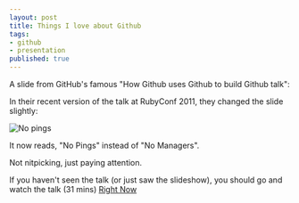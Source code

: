```yaml
---
layout: post
title: Things I love about Github
tags:
- github
- presentation
published: true
---
```


A slide from GitHub's famous "How Github uses Github to build Github talk":

<script src="http://speakerdeck.com/embed/4e79b461c9bdcb003f00331d.js?slide=10"></script>

In their recent version of the talk at RubyConf 2011, they changed the slide slightly:

![No pings](http://dl.dropbox.com/u/1766113/vlcsnap-2012-02-01-16h24m32s103.png)

It now reads, "No Pings" instead of "No Managers".

Not nitpicking, just paying attention.

If you haven't seen the talk (or just saw the slideshow), you should go and watch the talk (31 mins) [Right Now](http://confreaks.com/videos/706-rubyconf2011-how-github-uses-github-to-build-github)
